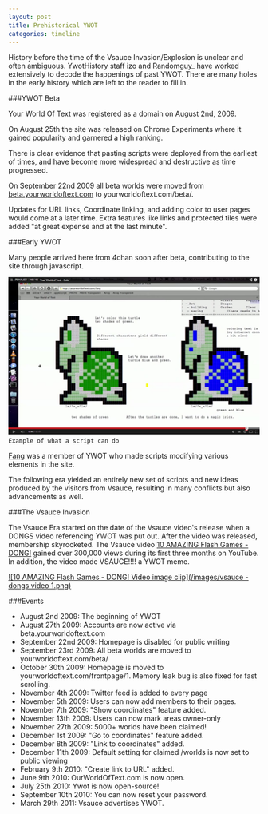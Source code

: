 ```yaml
---
layout: post
title: Prehistorical YWOT
categories: timeline
---
```


History before the time of the Vsauce Invasion/Explosion is unclear and often ambiguous. YwotHistory staff izo and Randomguy_ have worked extensively to decode the happenings of past YWOT. There are many holes in the early history which are left to the reader to fill in.

###YWOT Beta

Your World Of Text was registered as a domain on August 2nd, 2009.

On August 25th the site was released on Chrome Experiments where it gained popularity and garnered a high ranking.

There is clear evidence that pasting scripts were deployed from the earliest of times, and have become more widespread and destructive as time progressed.

On September 22nd 2009 all beta worlds were moved from [beta.yourworldoftext.com](http://beta.yourworldoftext.com) to yourworldoftext.com/beta/.

Updates for URL links, Coordinate linking, and adding color to user pages would come at a later time. Extra features like links and protected tiles were added "at great expense and at the last minute".

###Early YWOT

Many people arrived here from 4chan soon after beta, contributing to the site through javascript.

[![Example of what a script can do! Coordinate and URL links are used for coloring.](/images/what_a_script_can_do.png)](http://www.youtube.com/watch?v=T0b7rU554S8)  
`Example of what a script can do`

[Fang](http://www.yourworldoftext.com/~mcdowell/fang) was a member of YWOT who made scripts modifying various elements in the site.

The following era yielded an entirely new set of scripts and new ideas produced by the visitors from Vsauce, resulting in many conflicts but also advancements as well.

###The Vsauce Invasion

The Vsauce Era started on the date of the Vsauce video's release when a DONGS video referencing YWOT was put out. After the video was released, membership skyrocketed. The Vsauce video [10 AMAZING Flash Games - DONG!](http://www.youtube.com/watch?v=isEwaLUiLP4) gained over 300,000 views during its first three months on YouTube. In addition, the video made VSAUCE!!!! a YWOT meme.

[![10 AMAZING Flash Games - DONG! Video image clip](/images/vsauce - dongs video 1.png)](http://www.youtube.com/watch?v=isEwaLUiLP4)

###Events

- August 2nd 2009: The beginning of YWOT
- August 27th 2009: Accounts are now active via beta.yourworldoftext.com
- September 22nd 2009: Homepage is disabled for public writing
- September 23rd 2009: All beta worlds are moved to yourworldoftext.com/beta/
- October 30th 2009: Homepage is moved to yourworldoftext.com/frontpage/1.
Memory leak bug is also fixed for fast scrolling.
- November 4th 2009: Twitter feed is added to every page
- November 5th 2009: Users can now add members to their pages.
- November 7th 2009: "Show coordinates" feature added.
- November 13th 2009: Users can now mark areas owner-only
- November 27th 2009: 5000+ worlds have been claimed!
- December 1st 2009: "Go to coordinates" feature added.
- December 8th 2009: "Link to coordinates" added.
- December 11th 2009: Default setting for claimed /worlds is now set to public viewing
- February 9th 2010: "Create link to URL" added.
- June 9th 2010: OurWorldOfText.com is now open.
- July 25th 2010: Ywot is now open-source!
- September 10th 2010: You can now reset your password.
- March 29th 2011: Vsauce advertises YWOT.
